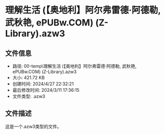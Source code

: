 ﻿# 理解生活 (【奥地利】阿尔弗雷德·阿德勒, 武秋艳, ePUBw.COM) (Z-Library).azw3

## 文件信息
- 路径: 00-temp\理解生活 (【奥地利】阿尔弗雷德·阿德勒, 武秋艳, ePUBw.COM) (Z-Library).azw3
- 大小: 421.72 KB
- 创建时间: 2024/4/27 22:32:21
- 最后修改时间: 2024/3/11 17:36:15
- 文件类型: .azw3

## 文件描述
这是一个.azw3类型的文件。

